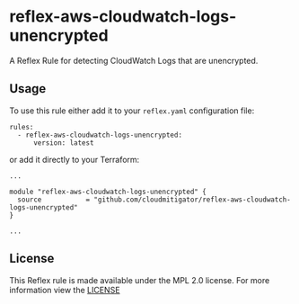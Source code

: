 # reflex-aws-cloudwatch-logs-unencrypted
A Reflex Rule for detecting CloudWatch Logs that are unencrypted.

## Usage
To use this rule either add it to your `reflex.yaml` configuration file:  
```
rules:
  - reflex-aws-cloudwatch-logs-unencrypted:
      version: latest
```

or add it directly to your Terraform:  
```
...

module "reflex-aws-cloudwatch-logs-unencrypted" {
  source           = "github.com/cloudmitigator/reflex-aws-cloudwatch-logs-unencrypted"
}

...
```

## License
This Reflex rule is made available under the MPL 2.0 license. For more information view the [LICENSE](https://github.com/cloudmitigator/reflex-aws-cloudwatch-logs-unencrypted/blob/master/LICENSE) 
